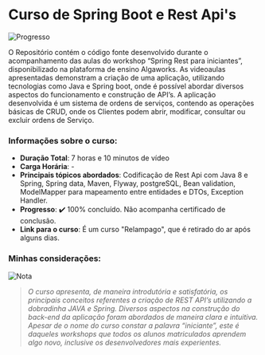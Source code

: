 # Curso de Spring Boot e Rest Api's
![Progresso](https://img.shields.io/badge/Progresso-100%25-brightgreen)

O Repositório contém o código fonte desenvolvido durante o acompanhamento das aulas do workshop “Spring Rest para iniciantes”, disponibilizado na plataforma de ensino Algaworks.
As videoaulas apresentadas demonstram a criação de uma aplicação, utilizando tecnologias como Java e Spring boot, onde é possível abordar diversos aspectos do funcionamento e construção de API’s. A aplicação desenvolvida é um sistema de ordens de serviços, contendo as operações básicas de CRUD, onde os Clientes podem abrir, modificar, consultar ou excluir ordens de Serviço.

### Informações sobre o curso:
* **Duração Total**: 7 horas e 10 minutos de vídeo  
* **Carga Horária**: -  
* **Principais tópicos abordados**: Codificação de Rest Api com Java 8 e Spring, Spring data, Maven, Flyway, postgreSQL, Bean validation, ModelMapper para mapeamento entre entidades e DTOs, Exception Handler.
* **Progresso**: :heavy_check_mark: 100% concluído. Não acompanha certificado de conclusão.  
* **Link para o curso**: É um curso "Relampago", que é retirado do ar após alguns dias.  

### Minhas considerações:  
![Nota](https://img.shields.io/badge/Nota-4.5%2F5-brightgreen)
>  *O curso apresenta, de maneira introdutória e satisfatória, os principais conceitos referentes a criação de REST API’s utilizando a dobradinha JAVA e Spring. Diversos aspectos na construção do back-end da aplicação foram abordados de maneira clara e intuitiva. Apesar de o nome do curso constar a palavra “iniciante”, este é daqueles workshops que todos os alunos matriculados aprendem algo novo, inclusive os desenvolvedores mais experientes.*  
